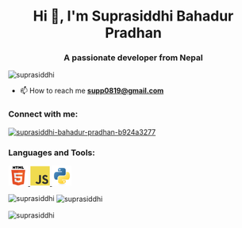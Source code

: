 <h1 align="center">Hi 👋, I'm Suprasiddhi Bahadur Pradhan</h1>
<h3 align="center">A passionate developer from Nepal</h3>

<p align="left"> <img src="https://komarev.com/ghpvc/?username=suprasiddhi&label=Profile%20views&color=0e75b6&style=flat" alt="suprasiddhi" /> </p>

- 📫 How to reach me **supp0819@gmail.com**

<h3 align="left">Connect with me:</h3>
<p align="left">
<a href="https://linkedin.com/in/suprasiddhi-bahadur-pradhan-b924a3277" target="blank"><img align="center" src="https://raw.githubusercontent.com/rahuldkjain/github-profile-readme-generator/master/src/images/icons/Social/linked-in-alt.svg" alt="suprasiddhi-bahadur-pradhan-b924a3277" height="30" width="40" /></a>
</p>

<h3 align="left">Languages and Tools:</h3>
<p align="left"> <a href="https://www.w3.org/html/" target="_blank" rel="noreferrer"> <img src="https://raw.githubusercontent.com/devicons/devicon/master/icons/html5/html5-original-wordmark.svg" alt="html5" width="40" height="40"/> </a> <a href="https://developer.mozilla.org/en-US/docs/Web/JavaScript" target="_blank" rel="noreferrer"> <img src="https://raw.githubusercontent.com/devicons/devicon/master/icons/javascript/javascript-original.svg" alt="javascript" width="40" height="40"/> </a> <a href="https://www.python.org" target="_blank" rel="noreferrer"> <img src="https://raw.githubusercontent.com/devicons/devicon/master/icons/python/python-original.svg" alt="python" width="40" height="40"/> </a> </p>

<p><img align="left" src="https://github-readme-stats.vercel.app/api/top-langs?username=suprasiddhi&show_icons=true&locale=en&layout=compact" alt="suprasiddhi" /></p>

<p>&nbsp;<img align="center" src="https://github-readme-stats.vercel.app/api?username=suprasiddhi&show_icons=true&locale=en" alt="suprasiddhi" /></p>

<p><img align="center" src="https://github-readme-streak-stats.herokuapp.com/?user=suprasiddhi&" alt="suprasiddhi" /></p>
